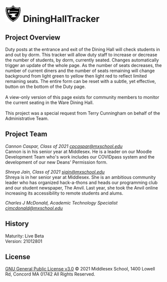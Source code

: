 # ![Middlesex Shield](/assets/mx_shield_small.png) DiningHallTracker

## Project Overview
Duty posts at the entrance and exit of the Dining Hall will check students in and out by dorm. This tracker will allow duty staff to increase or decrease the number of students, by dorm, currently seated. Changes automatically trigger an update of the whole page. As the number of seats decreases, the number of current diners and the number of seats remaining will change background from light green to yellow then light red to reflect limited remaining seats. The entire form can be reset with a subtle, yet effective, button on the bottom of the Duty page. <br> <br>
A view-only version of this page exists for community members to monitor the current seating in the Ware Dining Hall. <br> <br>
This project was a special request from Terry Cunningham on behalf of the Administrative Team.

## Project Team
*Cannon Caspar, Class of 2021 cpcaspar@mxschool.edu* <br>
Cannon is in his senior year at Middlesex. He is a leader on our Moodle Development Team who's work includes our COVIDpass system and the development of our new Deans' Permission form. <br>

*Shreya Jain, Class of 2021 sjain@mxschool.edu* <br>
Shreya is in her senior year at Middlesex. She is an ambitious community leader who has organized hack-a-thons and heads our programming club and our student newspaper, The Anvil. Last year, she took the Anvil online increasing its accessibility to remote students and alums.<br>

*Charles J McDonald, Academic Technology Specialist cjmcdonald@mxschool.edu*

## History
Maturity: Live Beta <br>
Version: 21012801

## License
[GNU General Public License v3.0](/COPYING.txt)
© 2021 Middlesex School, 1400 Lowell Rd, Concord MA 01742 All Rights Reserved.
